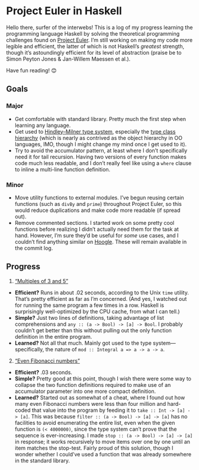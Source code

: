 # Project Euler in Haskell
Hello there, surfer of the interwebs! This is a log of my progress learning the programming language Haskell by solving the theoretical programming challenges found on [Project Euler](https://projecteuler.net). I’m still working on making my code more legible and efficient, the latter of which is not Haskell’s _greatest_ strength, though it’s astoundingly efficient for its level of abstraction (praise be to Simon Peyton Jones & Jan-Willem Maessen et al.).

Have fun reading! :blush:

## Goals

### Major
- Get comfortable with standard library. Pretty much the first step when learning any language.
- Get used to [Hindley–Milner type system](https://en.wikipedia.org/wiki/Hindley–Milner_type_system), especially the [type class hierarchy](https://www.haskell.org/tutorial/classes.html) (which is nearly as contrived as the object hierarchy in OO languages, IMO, though I might change my mind once I get used to it).
- Try to avoid the accumulator pattern, at least where I don’t specifically need it for tail recursion. Having two versions of every function makes code much less readable, and I don’t really feel like using a `where` clause to inline a multi-line function definition.

### Minor
- Move utility functions to external modules. I’ve begun reusing certain functions (such as `divBy` and `prime`) throughout Project Euler, so this would reduce duplications and make code more readable (if spread out).
- Remove commented sections. I started work on some pretty cool functions before realizing I didn’t actually need them for the task at hand. However, I’m sure they’d be useful for _some_ use cases, and I couldn’t find anything similar on [Hoogle](https://www.haskell.org/hoogle/). These will remain available in the commit log.

## Progress
1. [“Multiples of 3 and 5”](https://projecteuler.net/problem=1)
  - **Efficient?** Runs in about .02 seconds, according to the Unix `time` utility. That’s pretty efficient as far as I’m concerned. (And yes, I watched out for running the same program a few times in a row. Haskell is surprisingly well-optimized by the CPU cache, from what I can tell.)
  - **Simple?** Just two lines of definitions, taking advantage of list comprehensions and `any :: (a -> Bool) -> [a] -> Bool`. I probably couldn’t get better than this without pulling out the only function definition in the entire program.
  - **Learned?** Not all that much. Mainly got used to the type system—specifically, the nature of `mod :: Integral a => a -> a -> a`.
2. [“Even Fibonacci numbers”](https://projecteuler.net/problem=2)
  - **Efficient?** .03 seconds.
  - **Simple?** Pretty good at this point, though I wish there were some way to collapse the two function definitions required to make use of an accumulator parameter into one more compact definition.
  - **Learned?** Started out as somewhat of a cheat, where I found out how many even Fibonacci numbers were less than four million and hard-coded that value into the program by feeding it to `take :: Int -> [a] -> [a]`. This was because `filter :: (a -> Bool) -> [a] -> [a]` has no facilities to avoid enumerating the entire list, even when the given function is `(< 4000000)`, since the type system can’t prove that the sequence is ever-increasing. I made `stop :: (a -> Bool) -> [a] -> [a]` in response; it works recursively to move items over one by one until an item matches the stop-test. Fairly proud of this solution, though I wonder whether I could’ve used a function that was already somewhere in the standard library.
